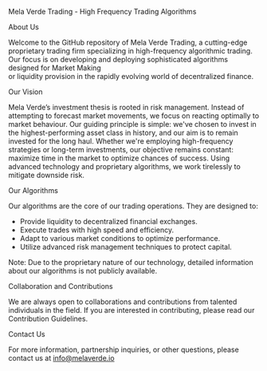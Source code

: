 Mela Verde Trading - High Frequency Trading Algorithms

About Us

Welcome to the GitHub repository of Mela Verde Trading, a cutting-edge proprietary trading firm specializing in high-frequency algorithmic trading. Our focus is on developing and deploying sophisticated algorithms designed for Market Making  
or liquidity provision in the rapidly evolving world of decentralized finance.

Our Vision

Mela Verde’s investment thesis is rooted in risk management. Instead of attempting to forecast market movements, we focus on reacting optimally to market behaviour. Our guiding principle is simple: we've chosen to invest in the highest-performing 
asset class in history, and our aim is to remain invested for the long haul. Whether we're employing high-frequency strategies or long-term investments, our objective remains constant: maximize time in the market to optimize chances of success. 
Using advanced technology and proprietary algorithms, we work tirelessly to mitigate downside risk.

Our Algorithms

Our algorithms are the core of our trading operations. They are designed to:

- Provide liquidity to decentralized financial exchanges.
- Execute trades with high speed and efficiency.
- Adapt to various market conditions to optimize performance.
- Utilize advanced risk management techniques to protect capital.
  
Note: Due to the proprietary nature of our technology, detailed information about our algorithms is not publicly available.

Collaboration and Contributions

We are always open to collaborations and contributions from talented individuals in the field. If you are interested in contributing, please read our Contribution Guidelines.

Contact Us

For more information, partnership inquiries, or other questions, please contact us at info@melaverde.io

